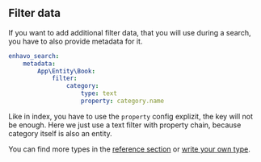 ## Filter data

If you want to add additional filter data, that you will use during a search, you have to also provide metadata for it.

```yaml
enhavo_search:
    metadata:
        App\Entity\Book:
        	filter:
                category:
                    type: text
                    property: category.name
```

Like in index, you have to use the `property` config explizit, the key will not be enough. Here we just use a text filter
with property chain, because category itself is also an entity.

You can find more types in the [reference section](/reference/search-filter/index.md) or [write your own type](/guides/search/index.md#create-filter-type).

